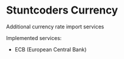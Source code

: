 # Stuntcoders Currency
Additional currency rate import services

Implemented services:
- ECB (European Central Bank)
